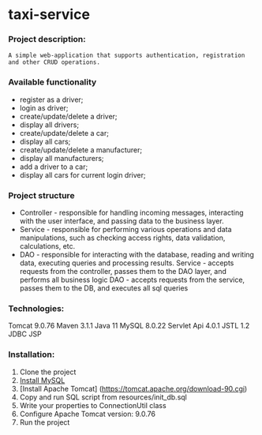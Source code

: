 # taxi-service
### Project description:
```
A simple web-application that supports authentication, registration and other CRUD operations.
```
### Available functionality
* register as a driver;
* login as driver;
* create/update/delete a driver;
* display all drivers;
* create/update/delete a car;
* display all cars;
* create/update/delete a manufacturer;
* display all manufacturers;
* add a driver to a car;
* display all cars for current login driver;

### Project structure

* Controller - responsible for handling incoming messages, interacting with the user interface, and passing data to the business layer.
* Service - responsible for performing various operations and data manipulations, such as checking access rights, data validation, calculations, etc.
* DAO - responsible for interacting with the database, reading and writing data, executing queries and processing results.
Service - accepts requests from the controller, passes them to the DAO layer, and performs all business logic
DAO - accepts requests from the service, passes them to the DB, and executes all sql queries

### Technologies:
Tomcat 9.0.76
Maven 3.1.1
Java 11
MySQL 8.0.22
Servlet Api 4.0.1
JSTL 1.2
JDBC
JSP

### Installation:
1. Clone the project
2. [Install MySQL]([https://www.google.com](https://downloads.mysql.com/archives/installer/))
3. [Install Apache Tomcat] (https://tomcat.apache.org/download-90.cgi)
4. Copy and run SQL script from resources/init_db.sql
5. Write your properties to ConnectionUtil class
6. Configure Apache Tomcat version: 9.0.76
7. Run the project
